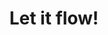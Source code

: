 ---
title: Let it flow!
categories:
  - Office 365
header:
  image: /assets/images/
excerpt: As a member of an editorial team approving SharePoint pages, a 'workbench' app is a handy management tool

---